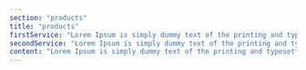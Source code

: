 ```yaml
---
section: "products"
title: "products"
firstService: "Lorem Ipsum is simply dummy text of the printing and typesetting industry."
secondService: "Lorem Ipsum is simply dummy text of the printing and typesetting industry."
content: "Lorem Ipsum is simply dummy text of the printing and typesetting industry. Lorem Ipsum has been the industry's standard dummy text ever since the 1500s, when an unknown printer took a galley of type and scrambled it to make a type specimen book. It has survived not only five centuries, but also the leap into electronic typesetting, remaining essentially unchanged. It was popularised in the 1960s with the release of Letraset sheets containing Lorem Ipsum passages, and more recently with desktop publishing software like Aldus PageMaker including versions of Lorem Ipsum."
---
```

